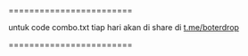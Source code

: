 ========================

untuk code combo.txt tiap hari akan di share di [t.me/boterdrop](https://t.me/boterdrop)

========================
